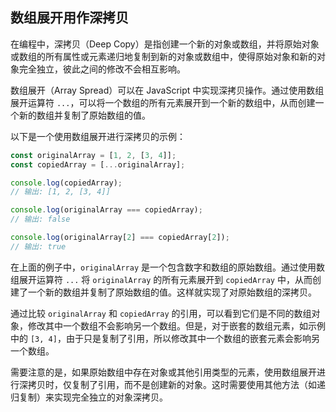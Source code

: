 ## 数组展开用作深拷贝
在编程中，深拷贝（Deep Copy）是指创建一个新的对象或数组，并将原始对象或数组的所有属性或元素递归地复制到新的对象或数组中，使得原始对象和新的对象完全独立，彼此之间的修改不会相互影响。

数组展开（Array Spread）可以在 JavaScript 中实现深拷贝操作。通过使用数组展开运算符 `...`，可以将一个数组的所有元素展开到一个新的数组中，从而创建一个新的数组并复制了原始数组的值。

以下是一个使用数组展开进行深拷贝的示例：

```javascript
const originalArray = [1, 2, [3, 4]];
const copiedArray = [...originalArray];

console.log(copiedArray);
// 输出: [1, 2, [3, 4]]

console.log(originalArray === copiedArray);
// 输出: false

console.log(originalArray[2] === copiedArray[2]);
// 输出: true
```

在上面的例子中，`originalArray` 是一个包含数字和数组的原始数组。通过使用数组展开运算符 `...` 将 `originalArray` 的所有元素展开到 `copiedArray` 中，从而创建了一个新的数组并复制了原始数组的值。这样就实现了对原始数组的深拷贝。

通过比较 `originalArray` 和 `copiedArray` 的引用，可以看到它们是不同的数组对象，修改其中一个数组不会影响另一个数组。但是，对于嵌套的数组元素，如示例中的 `[3, 4]`，由于只是复制了引用，所以修改其中一个数组的嵌套元素会影响另一个数组。

需要注意的是，如果原始数组中存在对象或其他引用类型的元素，使用数组展开进行深拷贝时，仅复制了引用，而不是创建新的对象。这时需要使用其他方法（如递归复制）来实现完全独立的对象深拷贝。